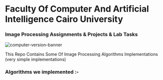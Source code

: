 # Faculty Of Computer And Artificial Intelligence Cairo University
### Image Processing Assignments & Projects & Lab Tasks

![computer-version-banner](https://user-images.githubusercontent.com/62524855/141000703-c6901fe1-9e6e-4f36-a78a-71d44de65691.jpg)


This Repo Contains Some Of Image Processing Algorithms Implementations (very simple implementations)

### Algorithms we implemented :-


